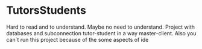 # TutorsStudents
Hard to read and to understand. Maybe no need to understand. Project with databases and subconnection tutor-student in a way master-client. 
Also you can`t run this project because of the some aspects of ide
